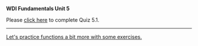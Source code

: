  **WDI Fundamentals Unit 5**

Please [click here](https://ga-immersives.typeform.com/to/vsaYM3) to complete Quiz 5.1.

---


[Let's practice functions a bit more with some exercises.](/04_exercise.md)
